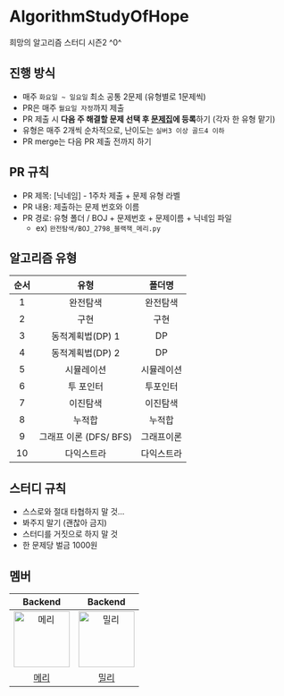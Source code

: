 # AlgorithmStudyOfHope

희망의 알고리즘 스터디 시즌2 ^0^

## 진행 방식

- 매주 `화요일 ~ 일요일` 최소 공통 2문제 (유형별로 1문제씩)
- PR은 매주 `월요일 자정`까지 제출
- PR 제출 시 **다음 주 해결할 문제 선택 후 [문제집](https://www.acmicpc.net/workbook/view/16042)에 등록**하기 (각자 한 유형 맡기)
- 유형은 매주 2개씩 순차적으로, 난이도는 `실버3 이상 골드4 이하`
- PR merge는 다음 PR 제출 전까지 하기

## PR 규칙

- PR 제목: [닉네임] - 1주차 제출 + 문제 유형 라벨
- PR 내용: 제출하는 문제 번호와 이름
- PR 경로: 유형 폴더 / BOJ + 문제번호 + 문제이름 + 닉네임 파일
  - ex) `완전탐색/BOJ_2798_블랙잭_메리.py`

## 알고리즘 유형

| 순서 |          유형          |   폴더명   |
| :--: | :--------------------: | :--------: |
|  1   |        완전탐색        |  완전탐색  |
|  2   |          구현          |    구현    |
|  3   |    동적계획법(DP) 1    |     DP     |
|  4   |    동적계획법(DP) 2    |     DP     |
|  5   |       시뮬레이션       | 시뮬레이션 |
|  6   |       투 포인터        |  투포인터  |
|  7   |        이진탐색        |  이진탐색  |
|  8   |         누적합         |   누적합   |
|  9   | 그래프 이론 (DFS/ BFS) | 그래프이론 |
|  10  |       다익스트라       | 다익스트라 |

## 스터디 규칙

- 스스로와 절대 타협하지 말 것…
- 봐주지 말기 (괜찮아 금지)
- 스터디를 거짓으로 하지 말 것
- 한 문제당 벌금 1000원

## 멤버

|                                         Backend                                          |                                         Backend                                          |
| :--------------------------------------------------------------------------------------: | :--------------------------------------------------------------------------------------: |
| <img src="https://avatars.githubusercontent.com/u/81925468?v=4" width=100px alt="메리"/> | <img src="https://avatars.githubusercontent.com/u/39994337?v=4" width=100px alt="밀리"/> |
|                            [메리](https://github.com/swonny)                             |                           [밀리](https://github.com/miseongk)                            |
